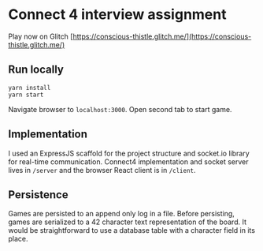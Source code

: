 # Connect 4 interview assignment

Play now on Glitch [https://conscious-thistle.glitch.me/](https://conscious-thistle.glitch.me/)

## Run locally

```
yarn install
yarn start
```

Navigate browser to `localhost:3000`. Open second tab to start game.

## Implementation

I used an ExpressJS scaffold for the project structure and socket.io library for real-time communication. Connect4 implementation and socket server lives in `/server` and the browser React client is in `/client`. 

## Persistence

Games are persisted to an append only log in a file. Before persisting, games
are serialized to a 42 character text representation of the board. It would be
straightforward to use a database table with a character field in its place.